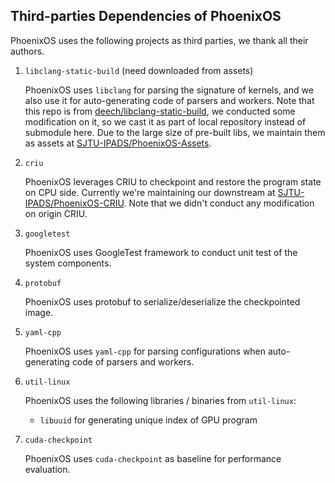 ## Third-parties Dependencies of PhoenixOS

PhoenixOS uses the following projects as third parties, we thank all their authors.

1. `libclang-static-build` (need downloaded from assets)

    PhoenixOS uses `libclang` for parsing the signature of kernels, and we also use it for auto-generating code of parsers and workers. Note that this repo is from [deech/libclang-static-build](https://github.com/deech/libclang-static-build), we conducted some modification on it, so we cast it as part of local repository instead of submodule here. Due to the large size of pre-built libs, we maintain them as assets at <a href="https://github.com/SJTU-IPADS/PhoenixOS-Assets">SJTU-IPADS/PhoenixOS-Assets</a>.

2. `criu`

    PhoenixOS leverages CRIU to checkpoint and restore the program state on CPU side. Currently we're maintaining our downstream at <a href="https://github.com/SJTU-IPADS/PhoenixOS-CRIU">SJTU-IPADS/PhoenixOS-CRIU</a>. Note that we didn't conduct any modification on origin CRIU.

3. `googletest`

    PhoenixOS uses GoogleTest framework to conduct unit test of the system components.

4. `protobuf`

    PhoenixOS uses protobuf to serialize/deserialize the checkpointed image.

5. `yaml-cpp`

    PhoenixOS uses `yaml-cpp` for parsing configurations when auto-generating code of parsers and workers.

6. `util-linux`

    PhoenixOS uses the following libraries / binaries from `util-linux`:
    * `libuuid` for generating unique index of GPU program

7. `cuda-checkpoint`

    PhoenixOS uses `cuda-checkpoint` as baseline for performance evaluation.
